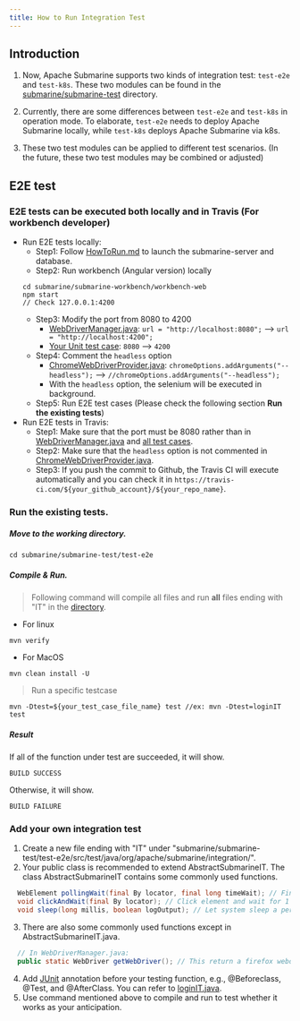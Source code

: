 ```yaml
---
title: How to Run Integration Test
---
```


<!---
  Licensed under the Apache License, Version 2.0 (the "License");
  you may not use this file except in compliance with the License.
  You may obtain a copy of the License at

   http://www.apache.org/licenses/LICENSE-2.0

  Unless required by applicable law or agreed to in writing, software
  distributed under the License is distributed on an "AS IS" BASIS,
  WITHOUT WARRANTIES OR CONDITIONS OF ANY KIND, either express or implied.
  See the License for the specific language governing permissions and
  limitations under the License. See accompanying LICENSE file.
-->

## Introduction
1.  Now, Apache Submarine supports two kinds of integration test: `test-e2e` and `test-k8s`. These two modules can be found in the [submarine/submarine-test](https://github.com/apache/submarine/tree/master/submarine-test) directory.

2.  Currently, there are some differences between `test-e2e` and `test-k8s` in operation mode. To elaborate, `test-e2e` needs to deploy Apache Submarine locally, while `test-k8s` deploys Apache Submarine via k8s.

3.  These two test modules can be applied to different test scenarios. (In the future, these two test modules may be combined or adjusted)

## E2E test

### E2E tests can be executed both locally and in Travis (For workbench developer)
* Run E2E tests locally:
  * Step1: Follow [HowToRun.md](https://github.com/apache/submarine/blob/master/website/docs/adminDocs/yarn/workbench/HowToRun.md) to launch the submarine-server and database.
  * Step2: Run workbench (Angular version) locally
  ```
  cd submarine/submarine-workbench/workbench-web
  npm start
  // Check 127.0.0.1:4200
  ```
  * Step3: Modify the port from 8080 to 4200
    * [WebDriverManager.java](https://github.com/apache/submarine/blob/master/submarine-test/test-e2e/src/test/java/org/apache/submarine/WebDriverManager.java): `url = "http://localhost:8080";` --> `url = "http://localhost:4200";`
    * [Your Unit test case](https://github.com/apache/submarine/tree/master/submarine-test/test-e2e/src/test/java/org/apache/submarine/integration): `8080` --> `4200`
  * Step4: Comment the `headless` option
    * [ChromeWebDriverProvider.java](https://github.com/apache/submarine/blob/master/submarine-test/test-e2e/src/test/java/org/apache/submarine/ChromeWebDriverProvider.java): `chromeOptions.addArguments("--headless");` --> `//chromeOptions.addArguments("--headless");`
    * With the `headless` option, the selenium will be executed in background.
  * Step5: Run E2E test cases (Please check the following section **Run the existing tests**)
* Run E2E tests in Travis:
  *  Step1: Make sure that the port must be 8080 rather than in [WebDriverManager.java](https://github.com/apache/submarine/blob/master/submarine-test/test-e2e/src/test/java/org/apache/submarine/WebDriverManager.java) and [all test cases](https://github.com/apache/submarine/tree/master/submarine-test/test-e2e/src/test/java/org/apache/submarine/integration).
  *  Step2: Make sure that the `headless` option is not commented in [ChromeWebDriverProvider.java](https://github.com/apache/submarine/blob/master/submarine-test/test-e2e/src/test/java/org/apache/submarine/ChromeWebDriverProvider.java).
  *  Step3: If you push the commit to Github, the Travis CI will execute automatically and you can check it in `https://travis-ci.com/${your_github_account}/${your_repo_name}`.
### Run the existing tests.
##### Move to the working directory.
```
cd submarine/submarine-test/test-e2e
```
##### Compile & Run.

> Following command will compile all files and run **all** files ending with "IT" in the [directory](https://github.com/apache/submarine/tree/master/submarine-test/test-e2e/src/test/java/org/apache/submarine/integration).
*   For linux
 ```
 mvn verify
 ```
*   For MacOS
```
mvn clean install -U
```
> Run a specific testcase
```
mvn -Dtest=${your_test_case_file_name} test //ex: mvn -Dtest=loginIT test
```

##### Result
If all of the function under test are succeeded, it will show.
```
BUILD SUCCESS
```
Otherwise, it will show.
```
BUILD FAILURE
```

### Add your own integration test
1. Create a new file ending with "IT" under "submarine/submarine-test/test-e2e/src/test/java/org/apache/submarine/integration/".
2. Your public class is recommended to extend AbstractSubmarineIT. The class AbstractSubmarineIT contains some commonly used functions.
```java
  WebElement pollingWait(final By locator, final long timeWait); // Find element on the website.
  void clickAndWait(final By locator); // Click element and wait for 1 second.
  void sleep(long millis, boolean logOutput); // Let system sleep a period of time.
```
3. There are also some commonly used functions except in AbstractSubmarineIT.java.
```java
  // In WebDriverManager.java:
  public static WebDriver getWebDriver(); // This return a firefox webdriver which has been set to your workbench website.
```
4. Add [JUnit](https://junit.org/junit5/docs/current/user-guide/) annotation before your testing function, e.g., @Beforeclass, @Test, and @AfterClass. You can refer to [loginIT.java](https://github.com/apache/submarine/blob/master/submarine-test/test-e2e/src/test/java/org/apache/submarine/integration/loginIT.java).
5. Use command mentioned above to compile and run to test whether it works as your anticipation.


